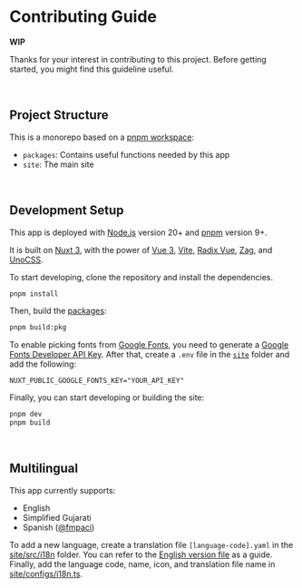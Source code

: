 # Contributing Guide

**WIP**

Thanks for your interest in contributing to this project. Before getting started, you might find this guideline useful.


&nbsp;

## Project Structure

This is a monorepo based on a [pnpm workspace](https://pnpm.io/workspaces):

- `packages`: Contains useful functions needed by this app
- `site`: The main site


&nbsp;

## Development Setup

This app is deployed with [Node.js](https://nodejs.org/) version 20+ and [pnpm](https://pnpm.io/) version 9+.

It is built on [Nuxt 3](https://nuxt.com), with the power of [Vue 3](https://github.com/vuejs/vue-next), [Vite](https://github.com/vitejs/vite), [Radix Vue](https://www.radix-vue.com/), [Zag](https://zagjs.com/), and [UnoCSS](https://github.com/antfu/unocss).

To start developing, clone the repository and install the dependencies.

```bash
pnpm install
```

Then, build the [packages](../packages):

```bash
pnpm build:pkg
```

To enable picking fonts from [Google Fonts](https://fonts.google.com/), you need to generate a [Google Fonts Developer API Key](https://developers.google.com/fonts/docs/developer_api#APIKey). After that, create a `.env` file in the [`site`](../site/) folder and add the following:

```
NUXT_PUBLIC_GOOGLE_FONTS_KEY="YOUR_API_KEY"
```

Finally, you can start developing or building the site:

```bash
pnpm dev
pnpm build
```


&nbsp;

## Multilingual

This app currently supports:

- English
- Simplified Gujarati
- Spanish ([@fmpaci](https://github.com/fmpaci))

To add a new language, create a translation file `[language-code].yaml` in the [site/src/i18n](../site/src/i18n) folder. You can refer to the [English version file](../site/src/i18n/en.yaml) as a guide. Finally, add the language code, name, icon, and translation file name in [site/configs/i18n.ts](../site/configs/i18n.ts).

